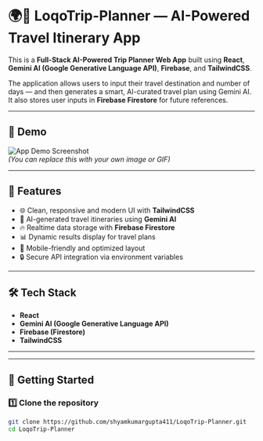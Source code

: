 # 🌍🚀 LoqoTrip-Planner — AI-Powered Travel Itinerary App

This is a **Full-Stack AI-Powered Trip Planner Web App** built using **React**, **Gemini AI (Google Generative Language API)**, **Firebase**, and **TailwindCSS**.  

The application allows users to input their travel destination and number of days — and then generates a smart, AI-curated travel plan using Gemini AI. It also stores user inputs in **Firebase Firestore** for future references.

---

## 📸 Demo

![App Demo Screenshot](https://via.placeholder.com/800x400?text=App+Screenshot)  
*(You can replace this with your own image or GIF)*

---

## 📌 Features

- 🌐 Clean, responsive and modern UI with **TailwindCSS**
- 🧠 AI-generated travel itineraries using **Gemini AI**
- 🔥 Realtime data storage with **Firebase Firestore**
- 📊 Dynamic results display for travel plans
- 📱 Mobile-friendly and optimized layout
- 🔒 Secure API integration via environment variables

---

## 🛠️ Tech Stack

- **React**
- **Gemini AI (Google Generative Language API)**
- **Firebase (Firestore)**
- **TailwindCSS**

---


---

## 🚀 Getting Started

### 1️⃣ Clone the repository

```bash
git clone https://github.com/shyamkumargupta411/LoqoTrip-Planner.git
cd LoqoTrip-Planner
